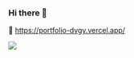 ### Hi there 👋

:elephant: https://portfolio-dvgy.vercel.app/


[![](https://github-readme-stats.vercel.app/api?username=DVGY&count_private=true&&show_icons=true&theme=radical)](https://github.com/DVGY/github-readme-stats)
<!--
**DVGY/DVGY** is a ✨ _special_ ✨ repository because its `README.md` (this file) appears on your GitHub profile.

Here are some ideas to get you started:

- 🔭 I’m currently working on ...
- 🌱 I’m currently learning ...
- 👯 I’m looking to collaborate on ...
- 🤔 I’m looking for help with ...
- 💬 Ask me about ...
- 📫 How to reach me: ...
- 😄 Pronouns: ...
- ⚡ Fun fact: ...
-->
